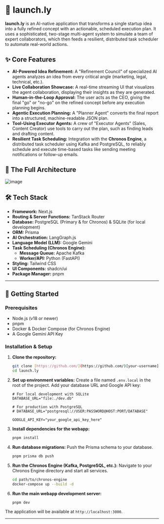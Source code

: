 # 🚀 launch.ly

**launch.ly** is an AI-native application that transforms a single startup idea into a fully refined concept with an actionable, scheduled execution plan. It uses a sophisticated, two-stage multi-agent system to simulate a team of expert collaborators, which then feeds a resilient, distributed task scheduler to automate real-world actions.

## ✨ Core Features

* **AI-Powered Idea Refinement:** A "Refinement Council" of specialized AI agents analyzes an idea from every critical angle (marketing, legal, technical, etc.).
* **Live Collaboration Showcase:** A real-time streaming UI that visualizes the agent collaboration, displaying their insights as they are generated.
* **Human-in-the-Loop Approval:** The user acts as the CEO, giving the final "go" or "no-go" on the refined concept before any execution planning begins.
* **Agentic Execution Planning:** A "Planner Agent" converts the final report into a structured, machine-readable JSON plan.
* **Tool-Using Executor Agents:** A crew of "Executor Agents" (Sales, Content Creator) use tools to carry out the plan, such as finding leads and drafting content.
* **Resilient Task Scheduling:** Integration with the **Chronos Engine**, a distributed task scheduler using Kafka and PostgreSQL, to reliably schedule and execute time-based tasks like sending meeting notifications or follow-up emails.

## 🧠 The Full Architecture

![image](https://github.com/user-attachments/assets/c0709320-3b20-4543-a35b-be937a4f367e)


## 🛠️ Tech Stack

* **Framework:** Next.js
* **Routing & Server Functions:** TanStack Router
* **Database:** PostgreSQL (Primary & for Chronos) & SQLite (for local development)
* **ORM:** Prisma
* **AI Orchestration:** LangGraph.js
* **Language Model (LLM):** Google Gemini
* **Task Scheduling (Chronos Engine):**
    * **Message Queue:** Apache Kafka
    * **Worker/API:** Python (FastAPI)
* **Styling:** Tailwind CSS
* **UI Components:** shadcn/ui
* **Package Manager:** pnpm

---

## 🚀 Getting Started

### Prerequisites

* Node.js (v18 or newer)
* pnpm
* Docker & Docker Compose (for Chronos Engine)
* A Google Gemini API Key

### Installation & Setup

1.  **Clone the repository:**
    ```bash
    git clone [https://github.com/](https://github.com/)[your-username]/launch.ly.git
    cd launch.ly
    ```

2.  **Set up environment variables:**
    Create a file named `.env.local` in the root of the project. Add your database URL and Google API key:
    ```.env
    # For local development with SQLite
    DATABASE_URL="file:./dev.db"
    
    # For production with PostgreSQL
    # DATABASE_URL="postgresql://USER:PASSWORD@HOST:PORT/DATABASE"

    GOOGLE_API_KEY="your_google_api_key_here"
    ```

3.  **Install dependencies for the webapp:**
    ```bash
    pnpm install
    ```

4.  **Run database migrations:**
    Push the Prisma schema to your database.
    ```bash
    pnpm prisma db push
    ```

5.  **Run the Chronos Engine (Kafka, PostgreSQL, etc.):**
    Navigate to your Chronos Engine directory and start all services.
    ```bash
    cd path/to/chronos-engine
    docker-compose up --build -d
    ```

6.  **Run the main webapp development server:**
    ```bash
    pnpm dev
    ```

The application will be available at `http://localhost:3000`.

---
